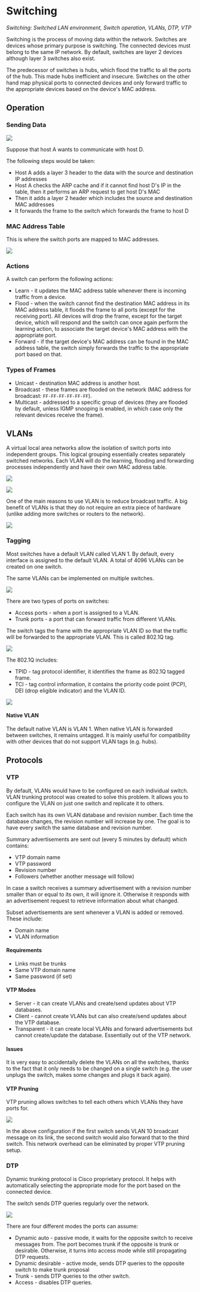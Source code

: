 # Switching

_Switching: Switched LAN environment, Switch operation, VLANs, DTP, VTP_

Switching is the process of moving data within the network. Switches are devices whose primary purpose is switching. The connected devices must belong to the same IP network. By default, switches are layer 2 devices although layer 3 switches also exist.

The predecessor of switches is hubs, which flood the traffic to all the ports of the hub. This made hubs inefficient and insecure. Switches on the other hand map physical ports to connected devices and only forward traffic to the appropriate devices based on the device's MAC address.

## Operation

### Sending Data

![](./images/switching/operation.png)

Suppose that host A wants to communicate with host D.

The following steps would be taken:
* Host A adds a layer 3 header to the data with the source and destination IP addresses
* Host A checks the ARP cache and if it cannot find host D's IP in the table, then it performs an ARP request to get host D's MAC
* Then it adds a layer 2 header which includes the source and destination MAC addresses
* It forwards the frame to the switch which forwards the frame to host D

### MAC Address Table

This is where the switch ports are mapped to MAC addresses.

![](./images/switching/mac_table.png)

### Actions

A switch can perform the following actions:
* Learn - it updates the MAC address table whenever there is incoming traffic from a device.
* Flood - when the switch cannot find the destination MAC address in its MAC address table, it floods the frame to all ports (except for the receiving port). All devices will drop the frame, except for the target device, which will respond and the switch can once again perform the learning action, to associate the target device's MAC address with the appropriate port.
* Forward - if the target device's MAC address can be found in the MAC address table, the switch simply forwards the traffic to the appropriate port based on that.

### Types of Frames

* Unicast - destination MAC address is another host.
* Broadcast - these frames are flooded on the network (MAC address for broadcast: `FF-FF-FF-FF-FF-FF`).
* Multicast - addressed to a specific group of devices (they are flooded by default, unless IGMP snooping is enabled, in which case only the relevant devices receive the frame).

## VLANs

A virtual local area networks allow the isolation of switch ports into independent groups. This logical grouping essentially creates separately switched networks. Each VLAN will do the learning, flooding and forwarding processes independently and have their own MAC address table.

![](./images/switching/vlans.png)

![](./images/switching/vlans_2.png)

One of the main reasons to use VLAN is to reduce broadcast traffic. A big benefit of VLANs is that they do not require an extra piece of hardware (unlike adding more switches or routers to the network).

![](./images/switching/vlans_3.png)

### Tagging

Most switches have a default VLAN called VLAN 1. By default, every interface is assigned to the default VLAN. A total of 4096 VLANs can be created on one switch.

The same VLANs can be implemented on multiple switches.

![](./images/switching/multi_switch_vlan.png)

There are two types of ports on switches:
* Access ports - when a port is assigned to a VLAN.
* Trunk ports - a port that can forward traffic from different VLANs.

The switch tags the frame with the appropriate VLAN ID so that the traffic will be forwarded to the appropriate VLAN. This is called 802.1Q tag.

![](./images/switching/802dot1q.png)

The 802.1Q includes:
* TPID - tag protocol identifier, it identifies the frame as 802.1Q tagged frame.
* TCI - tag control information, it contains the priority code point (PCP), DEI (drop eligible indicator) and the VLAN ID.

![](./images/switching/802dot1q_2.png)

#### Native VLAN

The default native VLAN is VLAN 1. When native VLAN is forwarded between switches, it remains untagged. It is mainly useful for compatibility with other devices that do not support VLAN tags (e.g. hubs).

## Protocols

### VTP

By default, VLANs would have to be configured on each individual switch. VLAN trunking protocol was created to solve this problem. It allows you to configure the VLAN on just one switch and replicate it to others.

Each switch has its own VLAN database and revision number. Each time the database changes, the revision number will increase by one. The goal is to have every switch the same database and revision number.

Summary advertisements are sent out (every 5 minutes by default) which contains:
* VTP domain name
* VTP password
* Revision number
* Followers (whether another message will follow)

In case a switch receives a summary advertisement with a revision number smaller than or equal to its own, it will ignore it. Otherwise it responds with an advertisement request to retrieve information about what changed.

Subset advertisements are sent whenever a VLAN is added or removed. These include:
* Domain name
* VLAN information

#### Requirements

* Links must be trunks
* Same VTP domain name
* Same password (if set)

#### VTP Modes

* Server - it can create VLANs and create/send updates about VTP databases.
* Client - cannot create VLANs but can also create/send updates about the VTP database.
* Transparent - it can create local VLANs and forward advertisements but cannot create/update the database. Essentially out of the VTP network.

#### Issues

It is very easy to accidentally delete the VLANs on all the switches, thanks to the fact that it only needs to be changed on a single switch (e.g. the user unplugs the switch, makes some changes and plugs it back again).

#### VTP Pruning

VTP pruning allows switches to tell each others which VLANs they have ports for.

![](./images/switching/pruning.png)

In the above configuration if the first switch sends VLAN 10 broadcast message on its link, the second switch would also forward that to the third switch. This network overhead can be eliminated by proper VTP pruning setup.

### DTP

Dynamic trunking protocol is Cisco proprietary protocol. It helps with automatically selecting the appropriate mode for the port based on the connected device.

The switch sends DTP queries regularly over the network.

![](./images/switching/dtp_switchport_modes.png)

There are four different modes the ports can assume:
* Dynamic auto - passive mode, it waits for the opposite switch to receive messages from. The port becomes trunk if the opposite is trunk or desirable. Otherwise, it turns into access mode while still propagating DTP requests.
* Dynamic desirable - active mode, sends DTP queries to the opposite switch to make trunk proposal
* Trunk - sends DTP queries to the other switch.
* Access - disables DTP queries.
